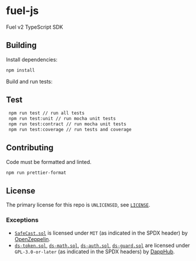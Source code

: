 # fuel-js
Fuel v2 TypeScript SDK

## Building

Install dependencies:

```sh
npm install
```

Build and run tests:

## Test

```sh
 npm run test // run all tests
 npm run test:unit // run mocha unit tests
 npm run test:contract // run mocha unit tests
 npm run test:coverage // run tests and coverage 
```

## Contributing

Code must be formatted and linted.

```sh
npm run prettier-format
```
## License

The primary license for this repo is `UNLICENSED`, see [`LICENSE`](./LICENSE).

### Exceptions

- [`SafeCast.sol`](./contracts/vendor/openzeppelin/SafeCast.sol) is licensed under `MIT` (as indicated in the SPDX header) by [OpenZeppelin](https://github.com/OpenZeppelin/openzeppelin-contracts).
- [`ds-token.sol`](./contracts/vendor/ds/ds-token.sol), [`ds-math.sol`](./contracts/vendor/ds/ds-math.sol), [`ds-auth.sol`](./contracts/vendor/ds/ds-auth.sol), [`ds-guard.sol`](./contracts/vendor/ds/ds-guard.sol) are licensed under `GPL-3.0-or-later` (as indicated in the SPDX headers) by [DappHub](https://github.com/dapphub).
